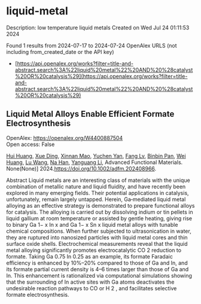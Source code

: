 # liquid-metal
Description: low temperature liquid metals
Created on Wed Jul 24 01:11:53 2024

Found 1 results from 2024-07-17 to 2024-07-24
OpenAlex URLS (not including from_created_date or the API key)
- [https://api.openalex.org/works?filter=title-and-abstract.search%3A%22liquid%20metal%22%20AND%20%28catalyst%20OR%20catalysis%29](https://api.openalex.org/works?filter=title-and-abstract.search%3A%22liquid%20metal%22%20AND%20%28catalyst%20OR%20catalysis%29)

## Liquid Metal Alloys Enable Efficient Formate Electrosynthesis   

OpenAlex: https://openalex.org/W4400887504    
Open access: False
    
[Hui Huang](https://openalex.org/A5100684579), [Xue Ding](https://openalex.org/A5102010939), [Xinnan Mao](https://openalex.org/A5003725369), [Yuchen Yan](https://openalex.org/A5100634108), [Fang Lv](https://openalex.org/A5013447364), [Binbin Pan](https://openalex.org/A5030312735), [Wei Huang](https://openalex.org/A5048171248), [Lu Wang](https://openalex.org/A5100364512), [Na Han](https://openalex.org/A5100819249), [Yanguang Li](https://openalex.org/A5070610406), Advanced Functional Materials. None(None)] 2024.https://doi.org/10.1002/adfm.202408966.
    
Abstract Liquid metals are an interesting class of materials with the unique combination of metallic nature and liquid fluidity, and have recently been explored in many emerging fields. Their potential applications in catalysis, unfortunately, remain largely untapped. Herein, Ga‐mediated liquid metal alloying as an effective strategy is demonstrated to prepare functional alloys for catalysis. The alloying is carried out by dissolving indium or tin pellets in liquid gallium at room temperature or assisted by gentle heating, giving rise to binary Ga 1− x In x and Ga 1− x Sn x liquid metal alloys with tunable chemical compositions. When further subjected to ultrasonication in water, they are ruptured into nanosized particles with liquid metal cores and thin surface oxide shells. Electrochemical measurements reveal that the liquid metal alloying significantly promotes electrocatalytic CO 2 reduction to formate. Taking Ga 0.75 In 0.25 as an example, its formate Faradaic efficiency is enhanced by 10%–20% compared to those of Ga and In, and its formate partial current density is 4–6 times larger than those of Ga and In. This enhancement is rationalized via computational simulations showing that the surrounding of In active sites with Ga atoms deactivates the undesirable reaction pathways to CO or H 2 , and facilitates selective formate electrosynthesis.    

    
